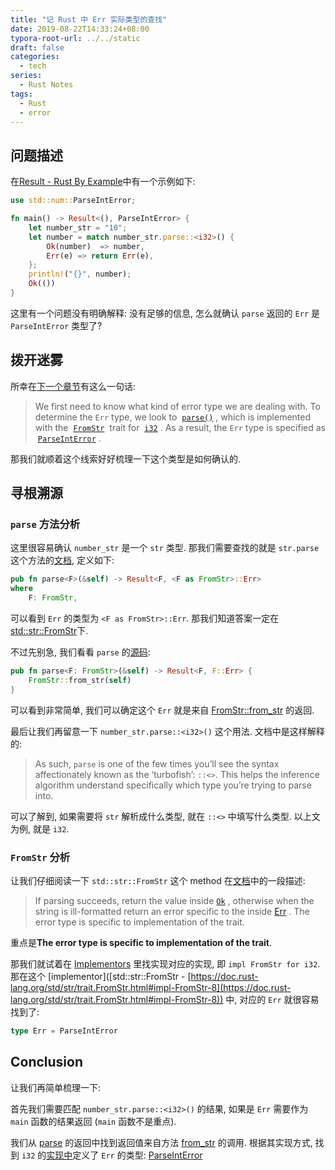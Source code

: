 ```yaml
---
title: "记 Rust 中 Err 实际类型的查找"
date: 2019-08-22T14:33:24+08:00
typora-root-url: ../../static
draft: false
categories:
  - tech
series:
  - Rust Notes
tags:
  - Rust
  - error
---
```

## 问题描述

在[Result - Rust By Example](https://doc.rust-lang.org/rust-by-example/error/result.html#using-result-in-main)中有一个示例如下:

```rust
use std::num::ParseIntError;

fn main() -> Result<(), ParseIntError> {
    let number_str = "10";
    let number = match number_str.parse::<i32>() {
        Ok(number)  => number,
        Err(e) => return Err(e),
    };
    println!("{}", number);
    Ok(())
}
```

这里有一个问题没有明确解释: 没有足够的信息, 怎么就确认 `parse` 返回的 `Err` 是 `ParseIntError` 类型了?

## 拨开迷雾

所幸在[下一个章节](https://doc.rust-lang.org/rust-by-example/error/result/result_map.html)有这么一句话:

> We first need to know what kind of error type we are dealing with. To determine the `Err` type, we look to  [`parse()`](https://doc.rust-lang.org/std/primitive.str.html#method.parse) , which is implemented with the  [`FromStr`](https://doc.rust-lang.org/std/str/trait.FromStr.html)  trait for  [`i32`](https://doc.rust-lang.org/std/primitive.i32.html) . As a result, the `Err` type is specified as  [`ParseIntError`](https://doc.rust-lang.org/std/num/struct.ParseIntError.html) .


那我们就顺着这个线索好好梳理一下这个类型是如何确认的.

## 寻根溯源

### `parse` 方法分析

这里很容易确认 `number_str` 是一个 `str` 类型. 那我们需要查找的就是 `str.parse` 这个方法的[文档](https://doc.rust-lang.org/std/primitive.str.html#method.parse), 定义如下:

```rust
pub fn parse<F>(&self) -> Result<F, <F as FromStr>::Err>
where
    F: FromStr,
```

可以看到 `Err` 的类型为 `<F as FromStr>::Err`. 那我们知道答案一定在 [std::str::FromStr](https://doc.rust-lang.org/std/str/trait.FromStr.html)下.

不过先别急, 我们看看 `parse` 的[源码](https://doc.rust-lang.org/src/core/str/mod.rs.html#3923-3925):

```rust
pub fn parse<F: FromStr>(&self) -> Result<F, F::Err> {
    FromStr::from_str(self)
}
```

可以看到非常简单, 我们可以确定这个 `Err` 就是来自 [FromStr::from_str](https://doc.rust-lang.org/std/str/trait.FromStr.html#tymethod.from_str) 的返回.

最后让我们再留意一下 `number_str.parse::<i32>()` 这个用法. 文档中是这样解释的:

> As such, `parse` is one of the few times you’ll see the syntax affectionately known as the ‘turbofish’: `::<>`. This helps the inference algorithm understand specifically which type you’re trying to parse into.


可以了解到, 如果需要将 `str` 解析成什么类型, 就在 `::<>` 中填写什么类型. 以上文为例, 就是 `i32`.

### `FromStr` 分析

让我们仔细阅读一下 `std::str::FromStr` 这个 method 在[文档](https://doc.rust-lang.org/std/str/trait.FromStr.html)中的一段描述:

> If parsing succeeds, return the value inside [`Ok`](https://doc.rust-lang.org/std/result/enum.Result.html#variant.Ok) , otherwise when the string is ill-formatted return an error specific to the inside [Err](https://doc.rust-lang.org/std/result/enum.Result.html#variant.Err) . The error type is specific to implementation of the trait.


重点是**The error type is specific to implementation of the trait**.

那我们就试着在 [Implementors](https://doc.rust-lang.org/std/str/trait.FromStr.html#implementors) 里找实现对应的实现, 即 `impl FromStr for i32`. 那在这个 [implementor]([std::str::FromStr - [https://doc.rust-lang.org/std/str/trait.FromStr.html#impl-FromStr-8](https://doc.rust-lang.org/std/str/trait.FromStr.html#impl-FromStr-8)) 中, 对应的 `Err` 就很容易找到了:

```rust
type Err = ParseIntError
```

## Conclusion

让我们再简单梳理一下:

首先我们需要匹配 `number_str.parse::<i32>()` 的结果, 如果是 `Err` 需要作为 `main` 函数的结果返回 (`main` 函数不是重点).

我们从 [parse](https://doc.rust-lang.org/std/primitive.str.html#method.parse) 的返回中找到返回值来自方法 [from_str](https://doc.rust-lang.org/std/str/trait.FromStr.html#tymethod.from_str) 的调用. 根据其实现方式, 找到 `i32` 的[实现中](https://doc.rust-lang.org/std/str/trait.FromStr.html#impl-FromStr-8)定义了 `Err` 的类型: [ParseIntError](https://doc.rust-lang.org/std/num/struct.ParseIntError.html)

